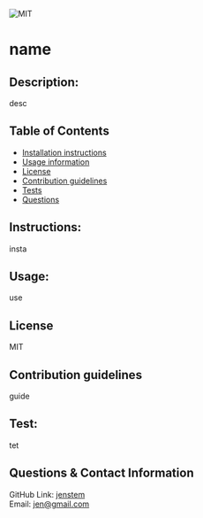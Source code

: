 ![MIT](https://img.shields.io/badge/license-MIT-blue.svg)
# name
##
## Description:
desc
##
## Table of Contents
+ [Installation instructions](#instructions)
+ [Usage information](#usage)
+ [License](#license)
+ [Contribution guidelines](#contribution)
+ [Tests](#test)
+ [Questions](#questions)
##
## Instructions:
insta
##
## Usage:
use
##
## License
MIT
##
## Contribution guidelines
guide
##
## Test:
tet
##
## Questions & Contact Information
GitHub Link: [jenstem](https://github.com/jenstem)  <br>
Email: jen@gmail.com

